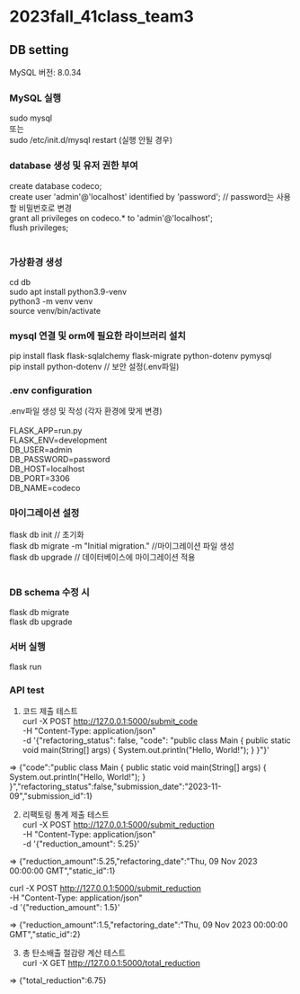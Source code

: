 # 2023fall_41class_team3

## DB setting

MySQL 버전: 8.0.34

### MySQL 실행

sudo mysql<br/>
또는<br/>
sudo /etc/init.d/mysql restart (실행 안될 경우)<br/>

### database 생성 및 유저 권한 부여

create database codeco; <br/>
create user 'admin'@'localhost' identified by 'password'; // password는 사용할 비밀번호로 변경<br/>
grant all privileges on codeco.\* to 'admin'@'localhost';<br/>
flush privileges;<br/>
<br/>

### 가상환경 생성

cd db <br/>
sudo apt install python3.9-venv<br/>
python3 -m venv venv<br/>
source venv/bin/activate<br/>

### mysql 연결 및 orm에 필요한 라이브러리 설치

pip install flask flask-sqlalchemy flask-migrate python-dotenv pymysql<br/>
pip install python-dotenv // 보안 설정(.env파일)<br/>

### .env configuration

.env파일 생성 및 작성 (각자 환경에 맞게 변경)<br/>
<br/>
FLASK_APP=run.py<br/>
FLASK_ENV=development<br/>
DB_USER=admin<br/>
DB_PASSWORD=password<br/>
DB_HOST=localhost<br/>
DB_PORT=3306<br/>
DB_NAME=codeco<br/>

### 마이그레이션 설정

flask db init // 초기화<br/>
flask db migrate -m "Initial migration." //마이그레이션 파일 생성<br/>
flask db upgrade // 데이터베이스에 마이그레이션 적용<br/>
<br/>

### DB schema 수정 시

flask db migrate <br/>
flask db upgrade <br/>

### 서버 실행

flask run

### API test

1. 코드 제출 테스트 <br/>
   curl -X POST http://127.0.0.1:5000/submit_code \
    -H "Content-Type: application/json" \
    -d '{"refactoring_status": false, "code": "public class Main { public static void main(String[] args) { System.out.println(\"Hello, World!\"); } }"}'

=> {"code":"public class Main { public static void main(String[] args) { System.out.println(\"Hello, World!\"); } }","refactoring_status":false,"submission_date":"2023-11-09","submission_id":1}

2. 리팩토링 통계 제출 테스트<br/>
   curl -X POST http://127.0.0.1:5000/submit_reduction \
    -H "Content-Type: application/json" \
    -d '{"reduction_amount": 5.25}'

=> {"reduction_amount":5.25,"refactoring_date":"Thu, 09 Nov 2023 00:00:00 GMT","static_id":1}

curl -X POST http://127.0.0.1:5000/submit_reduction \
 -H "Content-Type: application/json" \
 -d '{"reduction_amount": 1.5}'

=> {"reduction_amount":1.5,"refactoring_date":"Thu, 09 Nov 2023 00:00:00 GMT","static_id":2}

3. 총 탄소배출 절감량 계산 테스트 <br/>
   curl -X GET http://127.0.0.1:5000/total_reduction

=> {"total_reduction":6.75}
